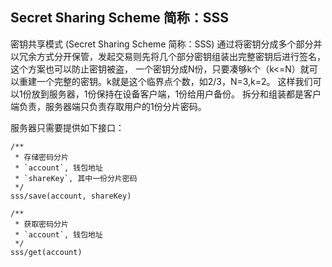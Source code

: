 ## Secret Sharing Scheme 简称：SSS
密钥共享模式 (Secret Sharing Scheme 简称：SSS) 通过将密钥分成多个部分并以冗余方式分开保管，发起交易则先将几个部分密钥组装出完整密钥后进行签名，这个方案也可以防止密钥被盗，
一个密钥分成N份，只要凑够k个（k<=N）就可以重建一个完整的密钥。k就是这个临界点个数，如2/3，N=3,k=2。
这样我们可以1份放到服务器，1份保持在设备客户端，1份给用户备份。
拆分和组装都是客户端负责，服务器端只负责存取用户的1份分片密码。

服务器只需要提供如下接口：
```
/**
 * 存储密码分片
 * `account`, 钱包地址
 * `shareKey`, 其中一份分片密码
 */
sss/save(account, shareKey)

/**
 * 获取密码分片
 * `account`, 钱包地址
 */
sss/get(account)
```